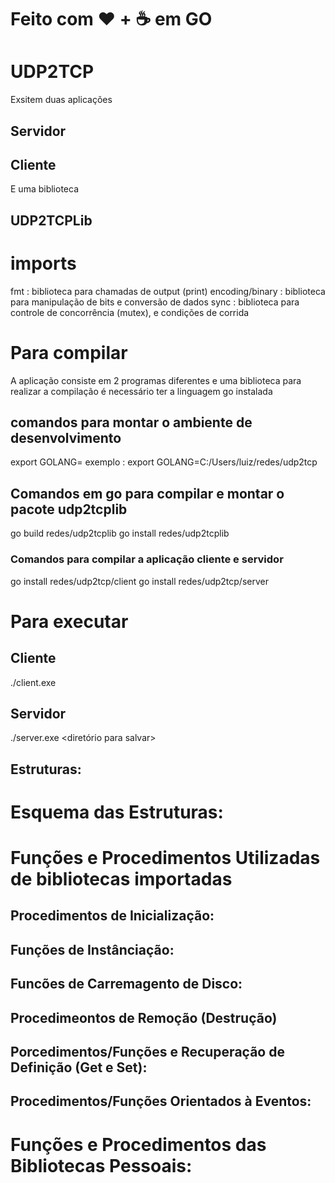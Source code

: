 # Feito com &hearts; + ☕ em GO

# UDP2TCP
Exsitem duas aplicações 

## Servidor 

## Cliente

E uma biblioteca 

## UDP2TCPLib

# imports
  fmt : biblioteca para chamadas de output (print)
  encoding/binary : biblioteca para manipulação de bits e conversão de dados
  sync : biblioteca para controle de concorrência (mutex), e condições de corrida
  
  
# Para compilar
  A aplicação consiste em 2 programas diferentes e uma biblioteca 
  para realizar a compilação é necessário ter a linguagem go instalada
  
  ## comandos para montar o ambiente de desenvolvimento
  export GOLANG=<Caminho absoluto para a pasta udp2ctp>
  exemplo : export GOLANG=C:/Users/luiz/redes/udp2tcp
  
  ## Comandos em go para compilar e montar o pacote udp2tcplib
  go build redes/udp2tcplib
  go install redes/udp2tcplib
  
  ### Comandos para compilar a aplicação cliente e servidor
  go install redes/udp2tcp/client
  go install redes/udp2tcp/server
# Para executar

## Cliente 

./client.exe <ip do servidor> <porta do servidor> <caminho para o arquivo>
  
 ## Servidor
 ./server.exe <porta do servidor> <diretório para salvar>

##  Estruturas:

# Esquema das Estruturas:



# Funções e Procedimentos Utilizadas de bibliotecas importadas

## Procedimentos de Inicialização:

## Funções de Instânciação:

## Funcões de Carremagento de Disco:

## Procedimeontos de Remoção (Destrução)

## Porcedimentos/Funções e Recuperação de Definição (Get  e Set):

## Procedimentos/Funções Orientados à Eventos:

# Funções e Procedimentos das Bibliotecas Pessoais:

